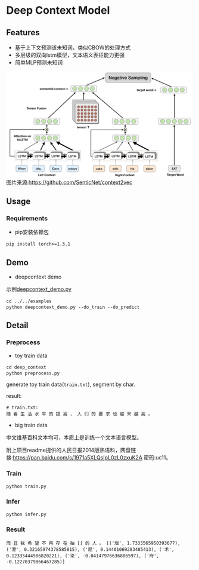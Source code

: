 # Deep Context Model


## Features

* 基于上下文预测该未知词，类似CBOW的处理方式
* 多层级的双向lstm模型，文本语义表征能力更强
* 简单MLP预测未知词

![framework](../../docs/git_image/framework_context.jpeg)
图片来源:https://github.com/SenticNet/context2vec

## Usage

### Requirements
* pip安装依赖包
```
pip install torch>=1.3.1
```

## Demo

- deepcontext demo

示例[deepcontext_demo.py](../../examples/deepcontext_demo.py)
```
cd ../../examples
python deepcontext_demo.py --do_train --do_predict
```

## Detail

### Preprocess


- toy train data
```
cd deep_context
python preprocess.py
```

generate toy train data(`train.txt`), segment by char.

result:
```
# train.txt:
随 着 生 活 水 平 的 提 高 ， 人 们 的 要 求 也 越 来 越 高 。
```


- big train data

中文维基百科文本均可，本质上是训练一个文本语言模型。

附上项目readme提供的人民日报2014版熟语料，网盘链接:https://pan.baidu.com/s/1971a5XLQsIpL0zL0zxuK2A  密码:uc11。

### Train

```
python train.py
```

### Infer
```
python infer.py

```

### Result
```
而 且 我 希 望 不 再 存 在 抽 [] 的 人 。 [('烟', 1.7333565950393677), ('港', 0.32165974378585815), ('题', 0.14401069283485413), ('术', 0.12335444986820221), ('染', -0.04147976636886597), ('府', -0.12270379066467285)]
```
